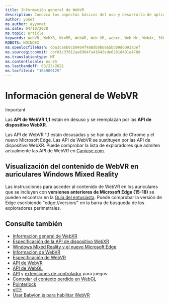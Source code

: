 ```yaml
---
title: Información general de WebVR
description: Conozca los aspectos básicos del uso y desarrollo de aplicaciones de WebVR que se ejecutan en auriculares Windows Mixed Reality.
author: yonet
ms.author: ayyonet
ms.date: 04/10/2020
ms.topic: article
keywords: WebVR, WebXR, WinMR, WebAR, Web VR, webxr, Web Mr, WebAr, 360, 360 vídeo, 360 vídeos, 360 Photo, 360 photos, 360 Content, Web inmersivo, immersiveweb, IW
ROBOTS: NOINDEX
ms.openlocfilehash: dba3ca6b0cb9404f488db0b69a5bd89d6093a3ef
ms.sourcegitcommit: cbfd1c37612aa6904fa41642ede6281d491e478d
ms.translationtype: MT
ms.contentlocale: es-ES
ms.lasthandoff: 03/23/2021
ms.locfileid: "104909125"
---
```

# <a name="webvr-overview"></a>Información general de WebVR

> [!IMPORTANT]
> Las **API de WebVR 1,1** están en desuso y se reemplazan por las **API de dispositivo WebXR**.

Las API de WebVR 1,1 están desusadas y se han quitado de Chrome y el nuevo Microsoft Edge. Las API de WebVR se sustituyen por las API de dispositivo WebXR. Puede comprobar la lista de exploradores que admiten actualmente las API de WebVR en [Caniuse.com](https://caniuse.com/#search=webvr).

## <a name="viewing-webvr-content-in-windows-mixed-reality-immersive-headsets"></a>Visualización del contenido de WebVR en auriculares Windows Mixed Reality

Las instrucciones para acceder al contenido de WebVR en los auriculares que se incluyen con **versiones anteriores de Microsoft Edge (15-18)** se pueden encontrar en la [Guía del entusiasta](/windows/mixed-reality/enthusiast-guide/webvr). Puede comprobar la versión de Edge escribiendo "edge://version/" en la barra de búsqueda de los exploradores perimetrales.

## <a name="see-also"></a>Consulte también

* [Información general de WebXR](webxr-overview.md)
* [Especificación de la API de dispositivo WebXR](https://immersive-web.github.io/webxr/)
* [Windows Mixed Reality y el nuevo Microsoft Edge](/windows/mixed-reality/new-microsoft-edge)
* [Información de WebVR](https://webvr.info)
* [Especificación de WebVR](https://w3c.github.io/webvr/)
* [API de WebVR](/previous-versions//mt806281(v=vs.85))
* [API de WebGL](/previous-versions/windows/internet-explorer/ie-developer/dev-guides/bg182648(v=vs.85))
* [API](https://msdn.microsoft.com/library/dn743630(v=vs.85).aspx) y [extensiones de controlador](https://w3c.github.io/gamepad/extensions.html) para juegos
* [Controlar el contexto perdido en WebGL](https://www.khronos.org/webgl/wiki/HandlingContextLost)
* [Pointerlock](https://www.w3.org/TR/pointerlock/)
* [glTF](https://www.khronos.org/gltf)
* [Usar Babylon.js para habilitar WebVR](/windows/uwp/get-started/adding-webvr-to-a-babylonjs-game)